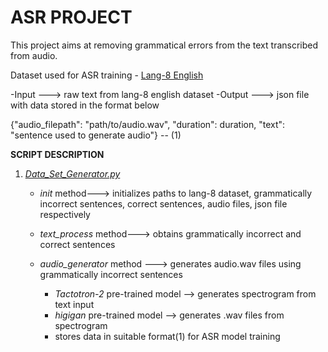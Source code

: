 # ASR PROJECT

This project aims at removing grammatical errors from the text transcribed from audio.

Dataset used for ASR training - [Lang-8 English](https://sites.google.com/site/naistlang8corpora/)

-Input ---> raw text from lang-8 english dataset
-Output ---> json file with data stored in the format below

{"audio_filepath": "path/to/audio.wav", "duration": duration, "text": "sentence used to generate audio"} -- (1)

**SCRIPT DESCRIPTION**

1. _[Data_Set_Generator.py](https://github.com/askaydevs/ITN_Phore/blob/asr/asr_ask/scripts/DataGenerator.py)_

    * _init_ method---> initializes paths to lang-8 dataset, grammatically incorrect sentences, correct sentences, audio files, json file respectively
 
    * _text_process_ method---> obtains grammatically incorrect and correct sentences

    * _audio_generator_ method ---> generates audio.wav files using grammatically incorrect sentences
      * _Tactotron-2_ pre-trained model --> generates spectrogram from text input
      * _higigan_ pre-trained model --> generates .wav files from spectrogram
      * stores data in suitable format(1) for ASR model training
